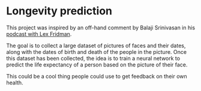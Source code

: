 # Longevity prediction
This project was inspired by an off-hand comment by Balaji Srinivasan in his
[podcast with Lex
Fridman](https://www.youtube.com/watch?v=VeH7qKZr0WI&ab_channel=LexFridman).

The goal is to collect a large dataset of pictures of faces and their dates, along with the
dates of birth and death of the people in the picture. Once this dataset has
been collected, the idea is to train a neural network to predict the life
expectancy of a person based on the picture of their face.

This could be a cool thing people could use to get feedback on their own
health.
